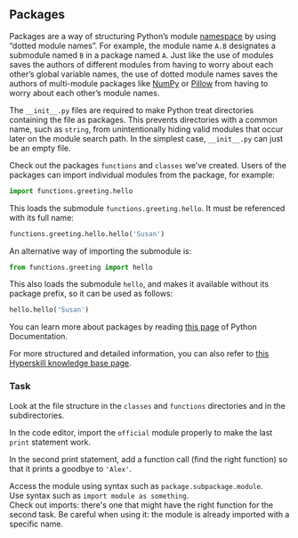 ## Packages

Packages are a way of structuring Python’s module [namespace](https://docs.python.org/3/tutorial/classes.html#python-scopes-and-namespaces) by using “dotted module 
names”. For example, the module name `A.B` designates a submodule named `B` in a package 
named `A`. Just like the use of modules saves the authors of different modules from 
having to worry about each other’s global variable names, the use of dotted module 
names saves the authors of multi-module packages like [NumPy](https://numpy.org/) 
or [Pillow](https://pypi.org/project/Pillow/) from having to worry about each other’s 
module names.

<div class="hint">The <code>__init__.py</code> files are required to make Python treat directories 
containing the file as packages. This prevents directories with a common name, such 
as <code>string</code>, from unintentionally hiding valid modules that occur later on the module search 
path. In the simplest case, <code>__init__.py</code> can just be an empty file.</div>

Check out the packages `functions` and `classes` we've created. Users of the packages 
can import individual modules from the package, for example:

```python
import functions.greeting.hello
```

This loads the submodule `functions.greeting.hello`. It must be referenced with its full name:

```python
functions.greeting.hello.hello('Susan')
```
An alternative way of importing the submodule is:

```python
from functions.greeting import hello
```

This also loads the submodule `hello`, and makes it available without its package prefix, 
so it can be used as follows:

```python
hello.hello('Susan')
```

You can learn more about packages by reading <a href="https://docs.python.org/3/tutorial/modules.html#packages">this page</a> of Python Documentation.

For more structured and detailed information, you can also refer to [this Hyperskill knowledge base page](https://hyperskill.org/learn/step/6384?utm_source=jba&utm_medium=jba_courses_links).

### Task
Look at the file structure in the `classes` and `functions` directories and in the subdirectories.

In the code editor, import the `official` module properly to make the last `print` 
statement work.

In the second print statement, add a function call (find the right function) so that it prints a goodbye to `'Alex'`.

<div class="hint">Access the module using syntax such as <code>package.subpackage.module</code>.</div>
<div class="hint">Use syntax such as <code>import module as something</code>.</div>
<div class="hint">Check out imports: there's one that might have the right function for the second task.
Be careful when using it: the module is already imported with a specific name.</div>

